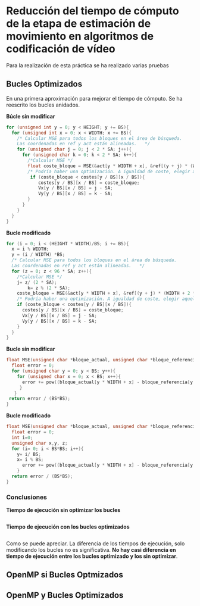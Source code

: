 # Reducción del tiempo de cómputo de la etapa de estimación de movimiento en algoritmos de codificación de vídeo

Para la realización de esta práctica se ha realizado varias pruebas

## Bucles Optimizados

En una primera aproximación para mejorar el tiempo de cómputo. Se ha reescrito los bucles anidados.

**Búcle sin modificar**
````c
for (unsigned int y = 0; y < HEIGHT; y += BS){
  for (unsigned int x = 0; x < WIDTH; x += BS){
    /* Calcular MSE para todos los bloques en el área de búsqueda.
    Las coordenadas en ref y act están alineadas.   */
    for (unsigned char j = 0; j < 2 * SA; j++){
      for (unsigned char k = 0; k < 2 * SA; k++){
        /*Calcular MSE */
        float coste_bloque = MSE(&act[y * WIDTH + x], &ref[(y + j) * (WIDTH + 2 * SA) + (x + k)]);
        /* Podría haber una optimización. A igualdad de coste, elegir aquel cuyo vector de movimiento tenga la menor                       distancia respecto al origen */
         if (coste_bloque < costes[y / BS][x / BS]){
            costes[y / BS][x / BS] = coste_bloque;
            Vx[y / BS][x / BS] = j - SA;
            Vy[y / BS][x / BS] = k - SA;
        }
      }
    }
  }
}
````

**Bucle modificado**
````c
for (i = 0; i < (HEIGHT * WIDTH)/BS; i += BS){
  x = i % WIDTH;
  y = (i / WIDTH) *BS;
  /* Calcular MSE para todos los bloques en el área de búsqueda.
  Las coordenadas en ref y act están alineadas.   */
  for (z = 0; z < 96 * SA; z++){  
    /*Calcular MSE */
    j= z/ (2 * SA);
 		k= z % (2 * SA);
    coste_bloque = MSE(&act[y * WIDTH + x], &ref[(y + j) * (WIDTH + 2 * SA) + (x + k)]);
    /* Podría haber una optimización. A igualdad de coste, elegir aquel cuyo vector de movimiento tenga la menor   distancia respecto al origen */
    if (coste_bloque < costes[y / BS][x / BS]){
      costes[y / BS][x / BS] = coste_bloque;
      Vx[y / BS][x / BS] = j - SA;
      Vy[y / BS][x / BS] = k - SA;
    }
  }
}
````

**Bucle sin modificar**
````c
float MSE(unsigned char *bloque_actual, unsigned char *bloque_referencia){
  float error = 0;
  for (unsigned char y = 0; y < BS; y++){
    for (unsigned char x = 0; x < BS; x++){
      error += pow((bloque_actual[y * WIDTH + x] - bloque_referencia[y * (WIDTH + 2 * SA) + x]), 2);
     }
   }
 return error / (BS*BS);
}
````
**Bucle modificado**
````c
float MSE(unsigned char *bloque_actual, unsigned char *bloque_referencia){
  float error = 0;
  int i=0;
  unsigned char x,y, z;   
  for (i= 0; i < BS*BS; i++){
    y= i/ BS;
    x= i % BS;
      error += pow((bloque_actual[y * WIDTH + x] - bloque_referencia[y * (WIDTH + 2 * SA) + x]), 2);  
    }
  return error / (BS*BS);
}
````
### Conclusiones
**Tiempo de ejecución sin optimizar los bucles**
````bash
````
**Tiempo de ejecución con los bucles optimizados**
````bash
````

Como se puede apreciar. La diferencia de los tiempos de ejecución, solo modificando los bucles no es significativa. **No hay casi diferencia en tiempo de ejecución entre los bucles optimizado y los sin optimizar**.

## OpenMP si Bucles Optmizados



## OpenMP y Bucles Optimizados
